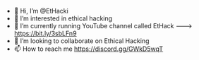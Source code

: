 - 👋 Hi, I’m @EtHacki
- 👀 I’m interested in ethical hacking
- 🌱 I’m currently running YouTube channel called EtHack ---> https://bit.ly/3sbLFn9
- 💞️ I’m looking to collaborate on Ethical Hacking
- 📫 How to reach me https://discord.gg/GWkD5wqT

<!---
EtHacki/EtHacki is a ✨ special ✨ repository because its `README.md` (this file) appears on your GitHub profile.
You can click the Preview link to take a look at your changes.
--->
